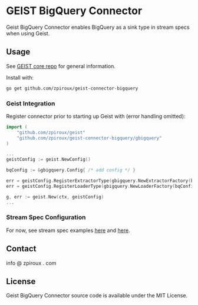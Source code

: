 # GEIST BigQuery Connector

Geist BigQuery Connector enables BigQuery as a sink type in stream specs when using Geist.
## Usage
See [GEIST core repo](https://github.com/zpiroux/geist) for general information.

Install with:
```sh
go get github.com/zpiroux/geist-connector-bigquery
```

### Geist Integration

Register connector prior to starting up Geist with (error handling omitted):
```go
import (
	"github.com/zpiroux/geist"
	"github.com/zpiroux/geist-connector-bigquery/gbigquery"
)

...
geistConfig := geist.NewConfig()

bqConfig := &gbigquery.Config{ /* add config */ }

err = geistConfig.RegisterExtractorType(gbigquery.NewExtractorFactory(bqConfig))
err = geistConfig.RegisterLoaderType(gbigquery.NewLoaderFactory(bqConfig))

g, err := geist.New(ctx, geistConfig)
...
```

### Stream Spec Configuration

For now, see stream spec examples [here](https://github.com/zpiroux/geist-connector-bigquery/gbigquery/test/specs/kafkasrc-bigquerysink-fooevents.json) and [here](https://github.com/zpiroux/geist-connector-bigquery/gbigquery/gbigquery_test.go).

## Contact
info @ zpiroux . com

## License
Geist BigQuery Connector source code is available under the MIT License.

